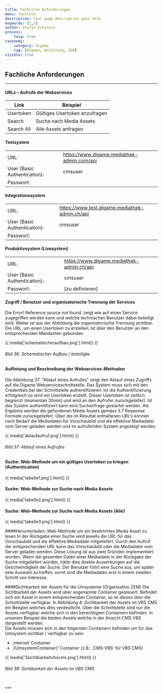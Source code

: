 ```yaml
---
title: Fachliche Anforderungen
menu: fachlich
description: Your page description goes here
keywords: [1,2]
author: Stefan Eckstein
process:
	twig: true
taxonomy:
    category: digame
    tag: [digame, Anleitung, ZEM]
visible: true
---
```


## Fachliche Anforderungen

***

#### URLs – Aufrufe der Webservices

| Link | Beispiel | 
| ------ | -- | 
| Usertoken | Gültiges Usertoken anzufragen | 
| Search | Suche nach Media Assets |
| Search All | Alle Assets anfragen |

#### Testsystem
|  | | 
| ------ | -- | 
| URL: | https://www.digame.mediathek-admin.com/api | 
| User (Basic Authenticaiton): | cmsuser |
| Passwort: |  |

#### Integrationssystem
|  | | 
| ------ | -- | 
| URL: | https://www.test.digame.mediathek-admin.ch/api | 
| User (Basic Authenticaiton): | cmsuser |
| Passwort: |  |

#### Produktivsystem (Livesystem)
|  | | 
| ------ | -- | 
| URL: | https://www.digame.mediathek-admin.ch/api | 
| User (Basic Authenticaiton): | cmsuser |
| Passwort: | [zu definieren] |


#### Zugriff / Benutzer und organisatorische Trennung der Services
Die Error! Reference source not found. zeigt wie auf einen Service zugegriffen werden kann und welche technischen Benutzer dabei beteiligt sind. Weiter ist aus der Abbildung die organisatorische Trennung sichtbar. Die URL, um einen Usertoken zu erstellen, ist über den Benutzer an den entsprechenden Mandanten gebunden.

{{ media['schematischeraufbau.png'].html() }}
###### Bild 36: Schematischer Aufbau / beteiligte.

#### Auflistung und Beschreibung der Webservices-Methoden
Die Abbildung 37: "Ablauf eines Aufrufes" zeigt den Ablauf eines Zugriffs auf die Digame Webserviceschnittstelle. Das System muss sich mit den Credentials bei der Schnittstelle authentifizieren. Ist die Authentifizierung erfolgreich so wird ein Usertoken erstellt. Dieser Usertoken ist zeitlich begrenzt (momentan 30min) und wird an den Aufrufer zurückgeliefert. Ist das System authentifiziert kann eine Suchanfrage gestartet werden. Als Ergebnis werden die gefundenen Media Assets gemäss 3.7 Response Formate zurückgeliefert. Über die im Resultat enthaltenen URL’s können nach Bedarf die Mediadaten für Vorschaubild und die effektive Mediadatei vom Server geladen werden und im aufrufenden System angezeigt werden.

{{ media['ablaufaufruf.png'].html() }}
###### Bild 37: Ablauf eines Aufrufes

#### Suche: Web-Methode um ein gültiges Usertoken zu kriegen (Authentication)
{{ media['tabelle1.png'].html() }}

#### Suche: Web-Methode zur Suche nach Media Assets
{{ media['tabelle2.png'].html() }}

#### Suche: Web-Methode zur Suche nach Media Assets (Alle)
{{ media['tabelle3.png'].html() }}

####Herunterladen: Web-Methode um ein bestimmtes Media Asset zu lesen
In der Rückgabe einer Suche wird jeweils die URL für das Vorschaubild und die effektive Mediadatei mitgeliefert. Durch den Aufruf der entsprechenden URL kann das Vorschaubild oder die Mediadatei vom Server geladen werden. Diese Lösung ist aus zwei Gründen implementiert worden. Wenn die gesamten Daten einer Mediadatei in der Rückgabe der Suche mitgeliefert würden, hätte dies direkte Auswirkungen auf die Geschwindigkeit der Suche. Der Benutzer führt eine Suche aus, um später eine Auswahl zu treffen, somit sind die Mediadaten erst in einem zweiten Schritt von Interesse.

####Sichtbarkeit der Assets für die Umsysteme (Organisation ZEM)
Die Sichtbarkeit der Assets wird über sogenannte Container gesteuert. Befindet sich ein Asset in einem entsprechenden Container, so ist dieses über die Schnittstelle verfügbar. In Abbildung 4: Sichtbarkeit der Assets im VBS CMS ein Beispiel welches dies verdeutlicht. Über die Schnittstelle sind nur die Assets verfügbar welche sich in den berechtigten Containern befinden. In unserem Beispiel die beiden Assets welche in der Ansicht CMS VBS dargestellt werden.<br>
Die Assets müssen sich in den folgenden Containern befinden um für das Umsystem sichtbar / verfügbar zu sein:
 - ‚Internet‘ Container
 - ‚{UmsystemContainer}‘ Container (z.B.: ‚CMS-VBS‘ für VBS CMS)
 
{{ media['3sichtbarkeitvbscms.png'].html() }}
###### Bild 38: Sichtbarkeit der Assets im VBS CMS




<br>
***




